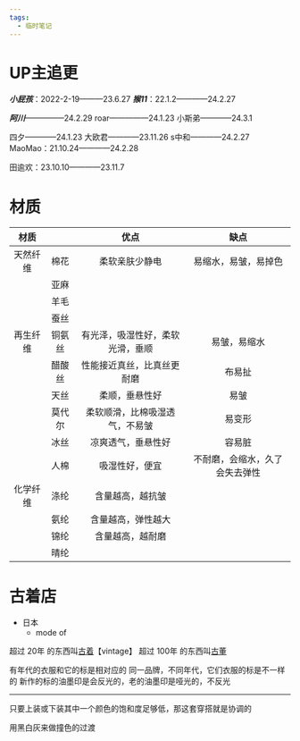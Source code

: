 ```yaml
---
tags:
  - 临时笔记
---
```

# UP主追更
***小屁孩***：2022-2-19———23.6.27
***猴11***：22.1.2————24.2.27

***阿川***—————24.2.29
roar—————24.1.23
小斯弟————24.3.1

四夕————24.1.23
大欧君————23.11.26
s中和————24.2.27
MaoMao：21.10.24————24.2.28

田逾欢：23.10.10————23.11.7

# 材质
|材质|  |优点|缺点|
|:-:|:-:|:-:|:-:|
|天然纤维|棉花|柔软亲肤少静电|易缩水，易皱，易掉色|
|  |亚麻|  |   |
|  |羊毛|  |   |
|  |蚕丝|  |   |
|再生纤维|铜氨丝|有光泽，吸湿性好，柔软光滑，垂顺|易皱，易缩水|
|  |醋酸丝|性能接近真丝，比真丝更耐磨|布易扯|
|  |天丝|柔顺，垂悬性好|易皱|
|  |莫代尔|柔软顺滑，比棉吸湿透气，不易皱|易变形|
|  |冰丝 |凉爽透气，垂悬性好|容易脏 |
|  |人棉 |吸湿性好，便宜|不耐磨，会缩水，久了会失去弹性|
|化学纤维|涤纶|含量越高，越抗皱|   |
|  |氨纶|含量越高，弹性越大|   |
|  |锦纶|含量越高，越耐磨|   |
|  |晴纶 |  |   |

# 古着店
- 日本
	- mode of

超过 20年 的东西叫<u>古着</u>【vintage】
超过 100年 的东西叫<u>古董</u>

有年代的衣服和它的标是相对应的
同一品牌，不同年代，它们衣服的标是不一样的
新作的标的油墨印是会反光的，老的油墨印是哑光的，不反光

---

只要上装或下装其中一个颜色的饱和度足够低，那这套穿搭就是协调的

用黑白灰来做撞色的过渡


